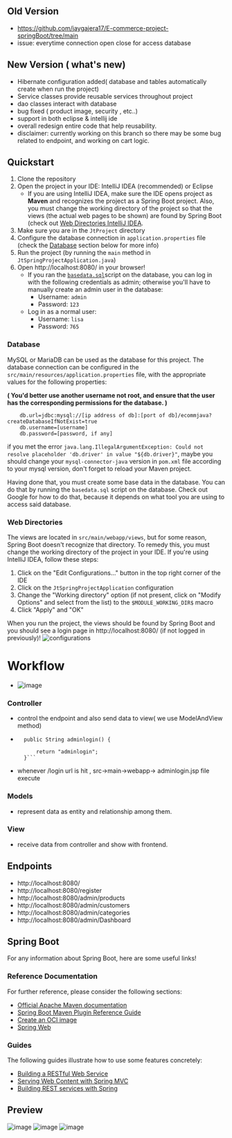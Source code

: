 ## Old Version
- https://github.com/jaygajera17/E-commerce-project-springBoot/tree/main
- issue: everytime connection open close for access database 

## New Version ( what's new)
- Hibernate configuration added( database and tables automatically create when run the project)
- Service classes provide reusable services throughout project
- dao classes interact with database 
- bug fixed ( product image, security , etc..)
- support in both eclipse & intellij ide
- overall redesign entire code that help reusability. 
- disclaimer: currently working on this branch so there may be some bug related to endpoint, and working on cart logic.
  
## Quickstart

1. Clone the repository
2. Open the project in your IDE: IntelliJ IDEA (recommended) or Eclipse
    * If you are using IntelliJ IDEA, make sure the IDE opens project as **Maven** and recognizes the project as a Spring Boot project. Also, you must change the working directory of the project so that the views (the actual web pages to be shown) are found by Spring Boot (check out [Web Directories IntelliJ IDEA](#web-directories).
3. Make sure you are in the `JtProject` directory
4. Configure the database connection in `application.properties` file (check the [Database](#database) section below for more info)
5. Run the project (by running the `main` method in `JtSpringProjectApplication.java`)
6. Open http://localhost:8080/ in your browser!
   * If you ran the [`basedata.sql`](https://github.com/jaygajera17/E-commerce-project-springBoot/blob/master2/JtProject/basedata.sql)script on the database, you can log in with the following credentials as admin; otherwise you'll have to manually create an admin user in the database:
     * Username: `admin`
     * Password: `123`
   * Log in as a normal user:
     * Username: `lisa`
     * Password: `765`

### Database

MySQL or MariaDB can be used as the database for this project. The database connection can be configured in the `src/main/resources/application.properties` file, with the appropriate values for the following properties:

**( You'd better use another username not root, and ensure that the user has the corresponding permissions for the database. )**

```properties
    db.url=jdbc:mysql://[ip address of db]:[port of db]/ecommjava?createDatabaseIfNotExist=true
    db.username=[username]
    db.password=[password, if any]
```

if you met the error `java.lang.IllegalArgumentException: Could not resolve placeholder 'db.driver' in value "${db.driver}"`, maybe you should change your `mysql-connector-java` version in `pom.xml` file according to your mysql version, don't forget to reload your Maven project.

Having done that, you must create some base data in the database. You can do that by running the `basedata.sql` script on the database. Check out Google for how to do that, because it depends on what tool you are using to access said database. 

### Web Directories

The views are located in `src/main/webapp/views`, but for some reason, Spring Boot doesn't recognize that directory. To remedy this, you must change the working directory of the project in your IDE. If you're using IntelliJ IDEA, follow these steps:

1. Click on the "Edit Configurations..." button in the top right corner of the IDE
2. Click on the `JtSpringProjectApplication` configuration
3. Change the "Working directory" option (if not present, click on "Modify Options" and select from the list) to the `$MODULE_WORKING_DIR$` macro
4. Click "Apply" and "OK"


When you run the project, the views should be found by Spring Boot and you should see a login page in http://localhost:8080/ (if not logged in previously)!
![configurations](image.png)

# Workflow
- ![image](https://github.com/jaygajera17/E-commerce-project-springBoot/assets/81226571/69951cb7-65e2-4225-8681-2542859aaec6)
### Controller
- control the endpoint and also send data to view( we use ModelAndView method)
- ``` @GetMapping("login")
	public String adminlogin() {
		
		return "adminlogin";
	}```
- whenever /login url is hit , src->main->webapp-> adminlogin.jsp file execute
### Models
- represent data as entity and relationship among them.

### View
- receive data from controller and show with frontend.

## Endpoints
- http://localhost:8080/
- http://localhost:8080/register
- http://localhost:8080/admin/products
- http://localhost:8080/admin/customers
- http://localhost:8080/admin/categories
- http://localhost:8080/admin/Dashboard


## Spring Boot

For any information about Spring Boot, here are some useful links!

### Reference Documentation
For further reference, please consider the following sections:

* [Official Apache Maven documentation](https://maven.apache.org/guides/index.html)
* [Spring Boot Maven Plugin Reference Guide](https://docs.spring.io/spring-boot/docs/2.6.4/maven-plugin/reference/html/)
* [Create an OCI image](https://docs.spring.io/spring-boot/docs/2.6.4/maven-plugin/reference/html/#build-image)
* [Spring Web](https://docs.spring.io/spring-boot/docs/2.6.4/reference/htmlsingle/#boot-features-developing-web-applications)

### Guides
The following guides illustrate how to use some features concretely:

* [Building a RESTful Web Service](https://spring.io/guides/gs/rest-service/)
* [Serving Web Content with Spring MVC](https://spring.io/guides/gs/serving-web-content/)
* [Building REST services with Spring](https://spring.io/guides/tutorials/bookmarks/)

## Preview

![image](https://github.com/jaygajera17/E-commerce-project-springBoot/assets/81226571/02a04d3c-1fc9-418c-b231-639f6525d07e)
![image](https://github.com/jaygajera17/E-commerce-project-springBoot/assets/81226571/24c4451b-43a6-4c23-a78a-786eab4303b0)
![image](https://github.com/jaygajera17/E-commerce-project-springBoot/assets/81226571/93c1baeb-326c-450f-867e-a883900a6644)



